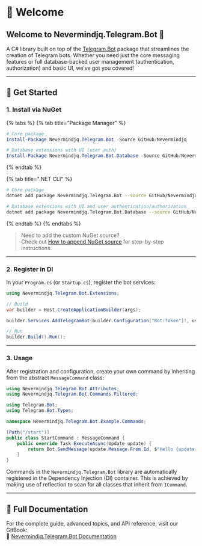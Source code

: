 # 👋 Welcome

## Welcome to **Nevermindjq.Telegram.Bot** 👋

A C# library built on top of the [Telegram.Bot](https://github.com/TelegramBots/Telegram.Bot) package that streamlines the creation of Telegram bots. Whether you need just the core messaging features or full database-backed user management (authentication, authorization) and basic UI, we’ve got you covered!

***

## 🚀 Get Started

### 1. Install via NuGet

{% tabs %}
{% tab title="Package Manager" %}
```powershell
# Core package
Install-Package Nevermindjq.Telegram.Bot -Source GitHub/Nevermindjq

# Database extensions with UI (user auth)
Install-Package Nevermindjq.Telegram.Bot.Database -Source GitHub/Nevermindjq
```
{% endtab %}

{% tab title=".NET CLI" %}
```bash
# Core package
dotnet add package Nevermindjq.Telegram.Bot --source GitHub/Nevermindjq

# Database extensions with UI and user authentication/authorization
dotnet add package Nevermindjq.Telegram.Bot.Database --source GitHub/Nevermindjq
```
{% endtab %}
{% endtabs %}

> Need to add the custom NuGet source?\
> Check out [How to append NuGet source](get-started/how-to-add-nuget-source.md) for step-by-step instructions.

***

### 2. Register in DI

In your `Program.cs` (or `Startup.cs`), register the bot services:

```csharp
using Nevermindjq.Telegram.Bot.Extensions;

// Build
var builder = Host.CreateApplicationBuilder(args);

builder.Services.AddTelegramBot(builder.Configuration["Bot:Token"]!, use_caching_user_context: false);

// Run
builder.Build().Run();
```

***

### 3. Usage

After registration and configuration, create your own command by inheriting from the abstract `MessageCommand` class:

```csharp
using Nevermindjq.Telegram.Bot.Attributes;
using Nevermindjq.Telegram.Bot.Commands.Filtered;

using Telegram.Bot;
using Telegram.Bot.Types;

namespace Nevermindjq.Telegram.Bot.Example.Commands;

[Path("/start")]
public class StartCommand : MessageCommand {
	public override Task ExecuteAsync(Update update) {
		return Bot.SendMessage(update.Message.From.Id, $"Hello {update.Message.From.Username}! You send: {update.Message.Text}");
	}
}
```

Commands in the `Nevermindjq.Telegram.Bot` library are automatically registered in the Dependency Injection (DI) container. This is achieved by making use of reflection to scan for all classes that inherit from `ICommand`.

***

## 📖 Full Documentation

For the complete guide, advanced topics, and API reference, visit our GitBook:\
🔗 [Nevermindjq.Telegram.Bot Documentation](https://nevermindjqs-organization.gitbook.io/nevermindjq.telegram.bot/)
